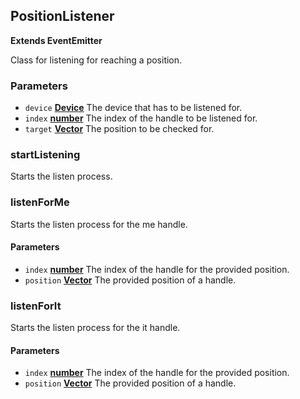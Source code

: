<!-- Generated by documentation.js. Update this documentation by updating the source code. -->

## PositionListener

**Extends EventEmitter**

Class for listening for reaching a position.

### Parameters

-   `device` **[Device](device.md)** The device that has to be listened for.
-   `index` **[number][1]** The index of the handle to be listened for.
-   `target` **[Vector](vector.md)** The position to be checked for.

### startListening

Starts the listen process.

### listenForMe

Starts the listen process for the me handle.

#### Parameters

-   `index` **[number][1]** The index of the handle for the provided position.
-   `position` **[Vector](vector.md)** The provided position of a handle.

### listenForIt

Starts the listen process for the it handle.

#### Parameters

-   `index` **[number][1]** The index of the handle for the provided position.
-   `position` **[Vector](vector.md)** The provided position of a handle.

[1]: https://developer.mozilla.org/docs/Web/JavaScript/Reference/Global_Objects/Number
